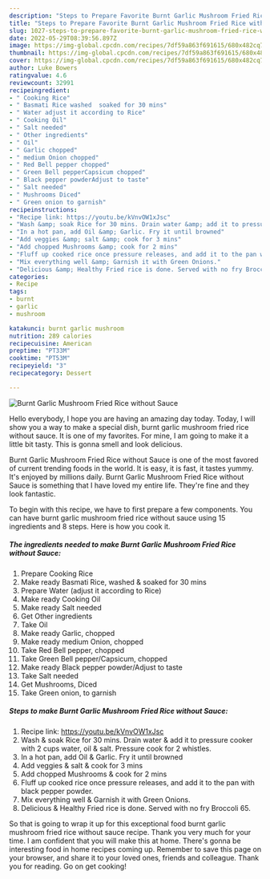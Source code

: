 ```yaml
---
description: "Steps to Prepare Favorite Burnt Garlic Mushroom Fried Rice without Sauce"
title: "Steps to Prepare Favorite Burnt Garlic Mushroom Fried Rice without Sauce"
slug: 1027-steps-to-prepare-favorite-burnt-garlic-mushroom-fried-rice-without-sauce
date: 2022-05-29T08:39:56.897Z
image: https://img-global.cpcdn.com/recipes/7df59a863f691615/680x482cq70/burnt-garlic-mushroom-fried-rice-without-sauce-recipe-main-photo.jpg
thumbnail: https://img-global.cpcdn.com/recipes/7df59a863f691615/680x482cq70/burnt-garlic-mushroom-fried-rice-without-sauce-recipe-main-photo.jpg
cover: https://img-global.cpcdn.com/recipes/7df59a863f691615/680x482cq70/burnt-garlic-mushroom-fried-rice-without-sauce-recipe-main-photo.jpg
author: Luke Bowers
ratingvalue: 4.6
reviewcount: 32991
recipeingredient:
- " Cooking Rice"
- " Basmati Rice washed  soaked for 30 mins"
- " Water adjust it according to Rice"
- " Cooking Oil"
- " Salt needed"
- " Other ingredients"
- " Oil"
- " Garlic chopped"
- " medium Onion chopped"
- " Red Bell pepper chopped"
- " Green Bell pepperCapsicum chopped"
- " Black pepper powderAdjust to taste"
- " Salt needed"
- " Mushrooms Diced"
- " Green onion to garnish"
recipeinstructions:
- "Recipe link: https://youtu.be/kVnvOW1xJsc"
- "Wash &amp; soak Rice for 30 mins. Drain water &amp; add it to pressure cooker with 2 cups water, oil &amp; salt. Pressure cook for 2 whistles."
- "In a hot pan, add Oil &amp; Garlic. Fry it until browned"
- "Add veggies &amp; salt &amp; cook for 3 mins"
- "Add chopped Mushrooms &amp; cook for 2 mins"
- "Fluff up cooked rice once pressure releases, and add it to the pan with black pepper powder."
- "Mix everything well &amp; Garnish it with Green Onions."
- "Delicious &amp; Healthy Fried rice is done. Served with no fry Broccoli 65."
categories:
- Recipe
tags:
- burnt
- garlic
- mushroom

katakunci: burnt garlic mushroom 
nutrition: 289 calories
recipecuisine: American
preptime: "PT33M"
cooktime: "PT53M"
recipeyield: "3"
recipecategory: Dessert

---
```



![Burnt Garlic Mushroom Fried Rice without Sauce](https://img-global.cpcdn.com/recipes/7df59a863f691615/680x482cq70/burnt-garlic-mushroom-fried-rice-without-sauce-recipe-main-photo.jpg)

Hello everybody, I hope you are having an amazing day today. Today, I will show you a way to make a special dish, burnt garlic mushroom fried rice without sauce. It is one of my favorites. For mine, I am going to make it a little bit tasty. This is gonna smell and look delicious.



Burnt Garlic Mushroom Fried Rice without Sauce is one of the most favored of current trending foods in the world. It is easy, it is fast, it tastes yummy. It's enjoyed by millions daily. Burnt Garlic Mushroom Fried Rice without Sauce is something that I have loved my entire life. They're fine and they look fantastic.


To begin with this recipe, we have to first prepare a few components. You can have burnt garlic mushroom fried rice without sauce using 15 ingredients and 8 steps. Here is how you cook it.

<!--inarticleads1-->

##### The ingredients needed to make Burnt Garlic Mushroom Fried Rice without Sauce:

1. Prepare  Cooking Rice
1. Make ready  Basmati Rice, washed &amp; soaked for 30 mins
1. Prepare  Water (adjust it according to Rice)
1. Make ready  Cooking Oil
1. Make ready  Salt needed
1. Get  Other ingredients
1. Take  Oil
1. Make ready  Garlic, chopped
1. Make ready  medium Onion, chopped
1. Take  Red Bell pepper, chopped
1. Take  Green Bell pepper/Capsicum, chopped
1. Make ready  Black pepper powder/Adjust to taste
1. Take  Salt needed
1. Get  Mushrooms, Diced
1. Take  Green onion, to garnish




<!--inarticleads2-->

##### Steps to make Burnt Garlic Mushroom Fried Rice without Sauce:

1. Recipe link: https://youtu.be/kVnvOW1xJsc
1. Wash &amp; soak Rice for 30 mins. Drain water &amp; add it to pressure cooker with 2 cups water, oil &amp; salt. Pressure cook for 2 whistles.
1. In a hot pan, add Oil &amp; Garlic. Fry it until browned
1. Add veggies &amp; salt &amp; cook for 3 mins
1. Add chopped Mushrooms &amp; cook for 2 mins
1. Fluff up cooked rice once pressure releases, and add it to the pan with black pepper powder.
1. Mix everything well &amp; Garnish it with Green Onions.
1. Delicious &amp; Healthy Fried rice is done. Served with no fry Broccoli 65.




So that is going to wrap it up for this exceptional food burnt garlic mushroom fried rice without sauce recipe. Thank you very much for your time. I am confident that you will make this at home. There's gonna be interesting food in home recipes coming up. Remember to save this page on your browser, and share it to your loved ones, friends and colleague. Thank you for reading. Go on get cooking!
